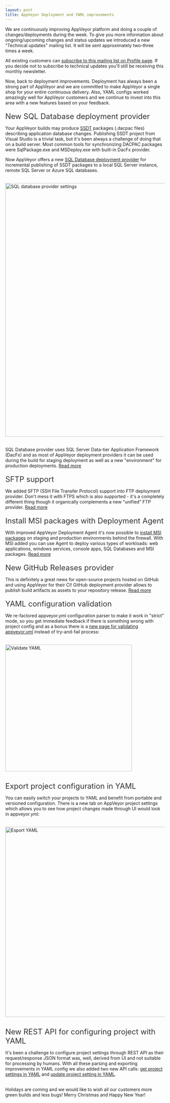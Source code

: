 ```yaml
---
layout: post
title: AppVeyor Deployment and YAML improvements
---
```


<p>
We are continuously improving AppVeyor platform and doing a couple of changes/deployments during the week. To give you more information about ongoing/upcoming changes and status updates we introduced a new "Technical updates" mailing list. It will be sent approximately two-three times a week.
</p>

<p>
All existing customers can <a href="https://ci.appveyor.com/profile">subscribe to this mailing list on Profile page</a>. If you decide not to subscribe to technical updates you'll still be receiving this monthly newsletter.
</p>

<p>
Now, back to deployment improvements. Deployment has always been a strong part of AppVeyor and we are committed to make AppVeyor a single shop for your entire continuous delivery. Also, YAML configs worked amazingly well for AppVeyor customers and we continue to invest into this area with a new features based on your feedback.
</p>

<h2 style="font-size:170%;font-weight:normal;color:#333;margin: 20px 0 5px 0;">New SQL Database deployment provider</h2>

<p>
Your AppVeyor builds may produce <a href="http://msdn.microsoft.com/en-us/library/hh272686(v=vs.103).aspx">SSDT</a> packages (.dacpac files) describing application database changes. Publishing SSDT project from Visual Studio is a trivial task, but it's been always a challenge of doing that on a build server. Most common tools for synchronizing DACPAC packages were SqlPackage.exe and MSDeploy.exe with built-in DacFx provider.
</p>

<p>
Now AppVeyor offers a new <a href="http://www.appveyor.com/docs/deployment/sql-database-ssdt">SQL Database deployment provider</a> for incremental publishing of SSDT packages to a local SQL Server instance, remote SQL Server or Azure SQL databases.
</p>

<p style="margin:2rem 0;">
    <img src="/assets/images/newsletters/2014-12-16/sql-database-provider-settings.png" style="width:800px;" alt="SQL database provider settings">
</p>

<p>
SQL Database provider uses SQL Server Data-tier Application Framework (DacFx) and as most of AppVeyor deployment providers it can be used during the build for staging deployment as well as a new "environment" for production deployments. <a href="http://www.appveyor.com/docs/deployment/sql-database-ssdt">Read more</a>
</p>



<h2 style="font-size:170%;font-weight:normal;color:#333;margin: 20px 0 5px 0;">SFTP support</h2>
<p>
We added SFTP (SSH File Transfer Protocol) support into FTP deployment provider. Don't mess it with FTPS which is also supported - it's a completely different thing though it organically complements a new "unified" FTP provider. <a href="http://www.appveyor.com/docs/deployment/ftp">Read more</a>
</p>



<h2 style="font-size:170%;font-weight:normal;color:#333;margin: 20px 0 5px 0;">Install MSI packages with Deployment Agent</h2>
<p>
With improved AppVeyor Deployment Agent it's now possible to <a href="http://www.appveyor.com/docs/deployment/agent#installing-msi">install MSI packages</a> on staging and production environments behind the firewall. With MSI added you can use Agent to deploy various types of workloads: web applications, windows services, console apps, SQL Databases and MSI packages. <a href="http://www.appveyor.com/docs/deployment/agent">Read more</a>
</p>


<h2 style="font-size:170%;font-weight:normal;color:#333;margin: 20px 0 5px 0;">New GitHub Releases provider</h2>
<p>
This is definitely a great news for open-source projects hosted on GitHub and using AppVeyor for their CI! GitHub deployment provider allows to publish build artifacts as assets to your repository release. <a href="http://www.appveyor.com/docs/deployment/github">Read more</a>
</p>


<h2 style="font-size:170%;font-weight:normal;color:#333;margin: 20px 0 5px 0;">YAML configuration validation</h2>
<p>
We re-factored appveyor.yml configuration parser to make it work in "strict" mode, so you get immediate feedback if there is something wrong with project config and as a bonus there is a <a href="https://ci.appveyor.com/tools/validate-yaml">new page for validating appveyor.yml</a> instead of try-and-fail process:
</p>

<p style="margin:2rem 0;">
    <img src="/assets/images/newsletters/2014-12-16/validate-yaml.png" style="width: 400px;" alt="Validate YAML">
</p>

<h2 style="font-size:170%;font-weight:normal;color:#333;margin: 20px 0 5px 0;">Export project configuration in YAML</h2>
<p>
You can easily switch your projects to YAML and benefit from portable and versioned configuration. There is a new tab on AppVeyor project settings which allows you to see how project changes made through UI would look in appveyor.yml:
</p>

<p style="margin:2rem 0;">
    <img src="/assets/images/newsletters/2014-12-16/export-yaml.png" style="width: 600px;" alt="Esport YAML">
</p>

<h2 style="font-size:170%;font-weight:normal;color:#333;margin: 20px 0 5px 0;">New REST API for configuring project with YAML</h2>
<p>
It's been a challenge to configure project settings through REST API as their request/response JSON format was, well, derived from UI and not suitable for processing by humans. With all these parsing and exporting improvements in YAML config we also added two new API calls: <a href="http://www.appveyor.com/docs/api/projects-builds#get-project-settings-yaml">get project settings in YAML</a> and <a href="http://www.appveyor.com/docs/api/projects-builds#update-project-settings-yaml">update project setting in YAML</a>.
</p>

<p>
<br/>
Holidays are coming and we would like to wish all our customers more green builds and less bugs! Merry Christmas and Happy New Year!
</p>
